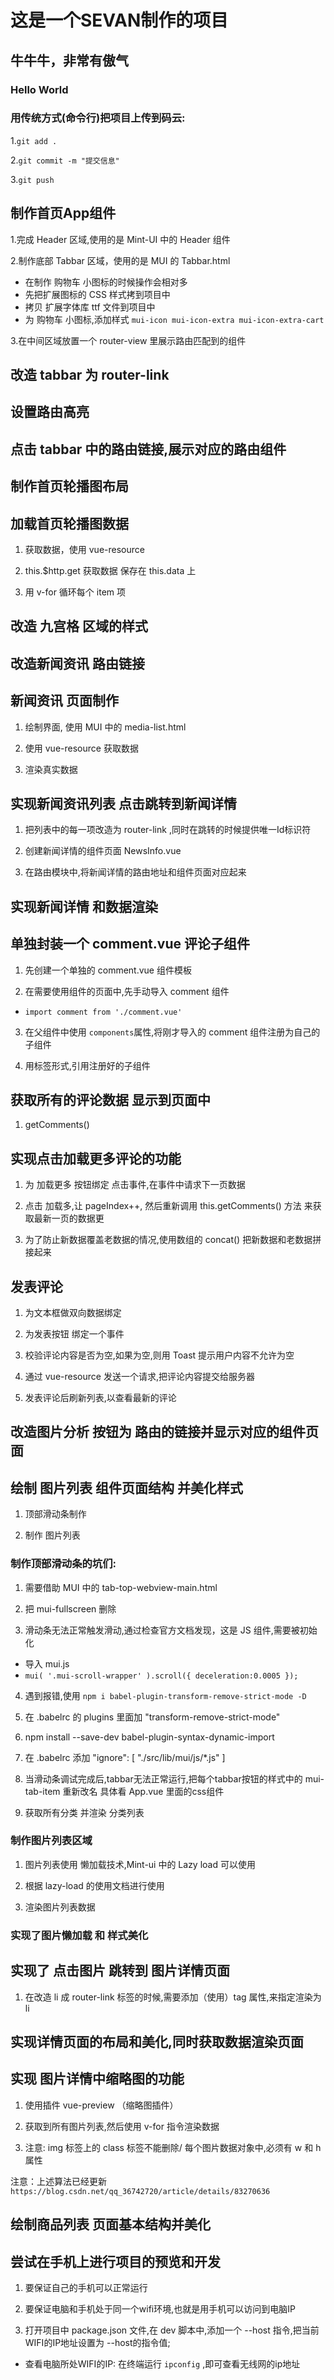 # 这是一个SEVAN制作的项目

## 牛牛牛，非常有傲气

### Hello World

### 用传统方式(命令行)把项目上传到码云: 
1.` git add . `

2.` git commit -m "提交信息" `

3.` git push `

## 制作首页App组件
1.完成 Header 区域,使用的是 Mint-UI 中的 Header 组件

2.制作底部 Tabbar 区域，使用的是 MUI 的 Tabbar.html

+ 在制作 购物车 小图标的时候操作会相对多
+ 先把扩展图标的 CSS 样式拷到项目中
+ 拷贝 扩展字体库 ttf 文件到项目中
+ 为 购物车 小图标,添加样式 `mui-icon mui-icon-extra mui-icon-extra-cart`

3.在中间区域放置一个 router-view 里展示路由匹配到的组件

## 改造 tabbar 为 router-link


## 设置路由高亮


## 点击 tabbar 中的路由链接,展示对应的路由组件

## 制作首页轮播图布局

## 加载首页轮播图数据
1. 获取数据，使用 vue-resource 

2. this.$http.get 获取数据 保存在 this.data 上

3. 用 v-for 循环每个 item 项

## 改造 九宫格 区域的样式

## 改造新闻资讯 路由链接

## 新闻资讯 页面制作
1. 绘制界面, 使用 MUI 中的 media-list.html

2. 使用 vue-resource 获取数据

3. 渲染真实数据

## 实现新闻资讯列表 点击跳转到新闻详情
1. 把列表中的每一项改造为 router-link ,同时在跳转的时候提供唯一Id标识符

2. 创建新闻详情的组件页面 NewsInfo.vue 

3. 在路由模块中,将新闻详情的路由地址和组件页面对应起来

## 实现新闻详情 和数据渲染

## 单独封装一个 comment.vue 评论子组件
1. 先创建一个单独的 comment.vue 组件模板

2. 在需要使用组件的页面中,先手动导入 comment 组件
+ `import comment from './comment.vue'`

3. 在父组件中使用 `components`属性,将刚才导入的 comment 组件注册为自己的子组件

4. 用标签形式,引用注册好的子组件

## 获取所有的评论数据 显示到页面中
1. getComments()


## 实现点击加载更多评论的功能
1. 为 加载更多 按钮绑定 点击事件,在事件中请求下一页数据

2. 点击 加载多,让 pageIndex++, 然后重新调用 this.getComments() 方法 来获取最新一页的数据更

3. 为了防止新数据覆盖老数据的情况,使用数组的 concat() 把新数据和老数据拼接起来

## 发表评论
1. 为文本框做双向数据绑定

2. 为发表按钮 绑定一个事件

3. 校验评论内容是否为空,如果为空,则用 Toast 提示用户内容不允许为空

4. 通过 vue-resource 发送一个请求,把评论内容提交给服务器

5. 发表评论后刷新列表,以查看最新的评论


## 改造图片分析 按钮为 路由的链接并显示对应的组件页面

## 绘制 图片列表 组件页面结构 并美化样式
1. 顶部滑动条制作

2. 制作 图片列表
### 制作顶部滑动条的坑们:
1. 需要借助 MUI 中的 tab-top-webview-main.html 

2. 把 mui-fullscreen 删除

3. 滑动条无法正常触发滑动,通过检查官方文档发现，这是 JS 组件,需要被初始化
 + 导入 mui.js
 + ` mui( '.mui-scroll-wrapper' ).scroll({
 deceleration:0.0005
 }); `
 
 
 4. 遇到报错,使用 `npm i babel-plugin-transform-remove-strict-mode -D`
 
 5. 在 .babelrc 的 plugins 里面加 "transform-remove-strict-mode"
 
 6. npm install --save-dev babel-plugin-syntax-dynamic-import
 
 7.  在 .babelrc 添加 "ignore": [ "./src/lib/mui/js/*.js" ]
 
 8. 当滑动条调试完成后,tabbar无法正常运行,把每个tabbar按钮的样式中的 mui-tab-item 重新改名 具体看 App.vue 里面的css组件
 
 9. 获取所有分类 并渲染 分类列表
 
 ### 制作图片列表区域
 
1. 图片列表使用 懒加载技术,Mint-ui 中的 Lazy load 可以使用

2. 根据 lazy-load 的使用文档进行使用

3. 渲染图片列表数据

### 实现了图片懒加载 和 样式美化

## 实现了 点击图片 跳转到 图片详情页面
1. 在改造 li 成 router-link 标签的时候,需要添加（使用）tag 属性,来指定渲染为 li

## 实现详情页面的布局和美化,同时获取数据渲染页面

## 实现 图片详情中缩略图的功能 
1. 使用插件 vue-preview （缩略图插件）

2. 获取到所有图片列表,然后使用 v-for 指令渲染数据

3. 注意: img 标签上的 class 标签不能删除/ 每个图片数据对象中,必须有 w 和 h 属性

注意：上述算法已经更新 `https://blog.csdn.net/qq_36742720/article/details/83270636`

## 绘制商品列表 页面基本结构并美化


## 尝试在手机上进行项目的预览和开发
1. 要保证自己的手机可以正常运行

2. 要保证电脑和手机处于同一个wifi环境,也就是用手机可以访问到电脑IP

3. 打开项目中 package.json 文件,在 dev 脚本中,添加一个 --host 指令,把当前WIFI的IP地址设置为 --host的指令值;
+ 查看电脑所处WIFI的IP: 在终端运行 `ipconfig` ,即可查看无线网的ip地址

